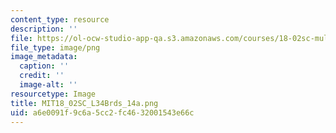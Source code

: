 ```yaml
---
content_type: resource
description: ''
file: https://ol-ocw-studio-app-qa.s3.amazonaws.com/courses/18-02sc-multivariable-calculus-fall-2010/a6e0091f9c6a5cc2fc4632001543e66c_MIT18_02SC_L34Brds_14a.png
file_type: image/png
image_metadata:
  caption: ''
  credit: ''
  image-alt: ''
resourcetype: Image
title: MIT18_02SC_L34Brds_14a.png
uid: a6e0091f-9c6a-5cc2-fc46-32001543e66c
---
```

